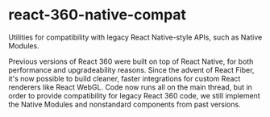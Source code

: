 # react-360-native-compat

Utilities for compatibility with legacy React Native-style APIs, such as Native
Modules.

Previous versions of React 360 were built on top of React Native, for both
performance and upgradeability reasons. Since the advent of React Fiber, it's
now possible to build cleaner, faster integrations for custom React renderers
like React WebGL. Code now runs all on the main thread, but in order to provide
compatibility for legacy React 360 code, we still implement the Native Modules
and nonstandard components from past versions.
